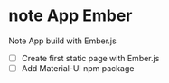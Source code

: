 # note App Ember
Note App build with Ember.js
- [ ] Create first static page with Ember.js
- [ ] Add Material-UI npm package
